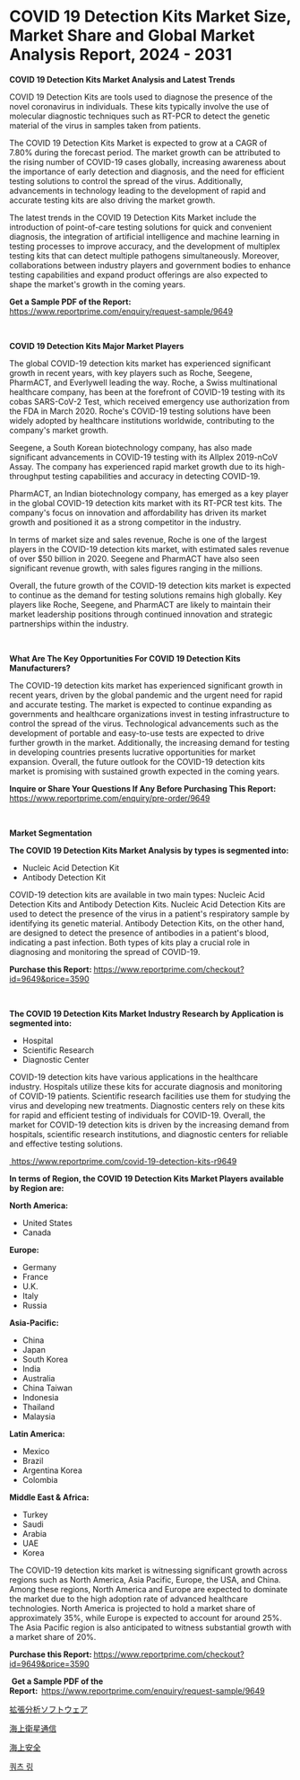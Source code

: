 <p><h1>COVID 19 Detection Kits Market Size, Market Share and Global Market Analysis Report, 2024 - 2031</h1></p><p><strong>COVID 19 Detection Kits Market Analysis and Latest Trends</strong></p>
<p><p>COVID 19 Detection Kits are tools used to diagnose the presence of the novel coronavirus in individuals. These kits typically involve the use of molecular diagnostic techniques such as RT-PCR to detect the genetic material of the virus in samples taken from patients.</p><p>The COVID 19 Detection Kits Market is expected to grow at a CAGR of 7.80% during the forecast period. The market growth can be attributed to the rising number of COVID-19 cases globally, increasing awareness about the importance of early detection and diagnosis, and the need for efficient testing solutions to control the spread of the virus. Additionally, advancements in technology leading to the development of rapid and accurate testing kits are also driving the market growth.</p><p>The latest trends in the COVID 19 Detection Kits Market include the introduction of point-of-care testing solutions for quick and convenient diagnosis, the integration of artificial intelligence and machine learning in testing processes to improve accuracy, and the development of multiplex testing kits that can detect multiple pathogens simultaneously. Moreover, collaborations between industry players and government bodies to enhance testing capabilities and expand product offerings are also expected to shape the market's growth in the coming years.</p></p>
<p><strong>Get a Sample PDF of the Report:&nbsp;</strong> <a href="https://www.reportprime.com/enquiry/request-sample/9649">https://www.reportprime.com/enquiry/request-sample/9649</a></p>
<p>&nbsp;</p>
<p><strong>COVID 19 Detection Kits Major Market Players</strong></p>
<p><p>The global COVID-19 detection kits market has experienced significant growth in recent years, with key players such as Roche, Seegene, PharmACT, and Everlywell leading the way. Roche, a Swiss multinational healthcare company, has been at the forefront of COVID-19 testing with its cobas SARS-CoV-2 Test, which received emergency use authorization from the FDA in March 2020. Roche's COVID-19 testing solutions have been widely adopted by healthcare institutions worldwide, contributing to the company's market growth.</p><p>Seegene, a South Korean biotechnology company, has also made significant advancements in COVID-19 testing with its Allplex 2019-nCoV Assay. The company has experienced rapid market growth due to its high-throughput testing capabilities and accuracy in detecting COVID-19.</p><p>PharmACT, an Indian biotechnology company, has emerged as a key player in the global COVID-19 detection kits market with its RT-PCR test kits. The company's focus on innovation and affordability has driven its market growth and positioned it as a strong competitor in the industry.</p><p>In terms of market size and sales revenue, Roche is one of the largest players in the COVID-19 detection kits market, with estimated sales revenue of over $50 billion in 2020. Seegene and PharmACT have also seen significant revenue growth, with sales figures ranging in the millions.</p><p>Overall, the future growth of the COVID-19 detection kits market is expected to continue as the demand for testing solutions remains high globally. Key players like Roche, Seegene, and PharmACT are likely to maintain their market leadership positions through continued innovation and strategic partnerships within the industry.</p></p>
<p>&nbsp;</p>
<p><strong>What Are The Key Opportunities For COVID 19 Detection Kits Manufacturers?</strong></p>
<p><p>The COVID-19 detection kits market has experienced significant growth in recent years, driven by the global pandemic and the urgent need for rapid and accurate testing. The market is expected to continue expanding as governments and healthcare organizations invest in testing infrastructure to control the spread of the virus. Technological advancements such as the development of portable and easy-to-use tests are expected to drive further growth in the market. Additionally, the increasing demand for testing in developing countries presents lucrative opportunities for market expansion. Overall, the future outlook for the COVID-19 detection kits market is promising with sustained growth expected in the coming years.</p></p>
<p><strong>Inquire or Share Your Questions If Any Before Purchasing This Report:</strong> <a href="https://www.reportprime.com/enquiry/pre-order/9649">https://www.reportprime.com/enquiry/pre-order/9649</a></p>
<p>&nbsp;</p>
<p><strong>Market Segmentation</strong></p>
<p><strong>The COVID 19 Detection Kits Market Analysis by types is segmented into:</strong></p>
<p><ul><li>Nucleic Acid Detection Kit</li><li>Antibody Detection Kit</li></ul></p>
<p><p>COVID-19 detection kits are available in two main types: Nucleic Acid Detection Kits and Antibody Detection Kits. Nucleic Acid Detection Kits are used to detect the presence of the virus in a patient's respiratory sample by identifying its genetic material. Antibody Detection Kits, on the other hand, are designed to detect the presence of antibodies in a patient's blood, indicating a past infection. Both types of kits play a crucial role in diagnosing and monitoring the spread of COVID-19.</p></p>
<p><strong>Purchase this Report:&nbsp;</strong><a href="https://www.reportprime.com/checkout?id=9649&price=3590">https://www.reportprime.com/checkout?id=9649&price=3590</a></p>
<p>&nbsp;</p>
<p><strong>The COVID 19 Detection Kits Market Industry Research by Application is segmented into:</strong></p>
<p><ul><li>Hospital</li><li>Scientific Research</li><li>Diagnostic Center</li></ul></p>
<p><p>COVID-19 detection kits have various applications in the healthcare industry. Hospitals utilize these kits for accurate diagnosis and monitoring of COVID-19 patients. Scientific research facilities use them for studying the virus and developing new treatments. Diagnostic centers rely on these kits for rapid and efficient testing of individuals for COVID-19. Overall, the market for COVID-19 detection kits is driven by the increasing demand from hospitals, scientific research institutions, and diagnostic centers for reliable and effective testing solutions.</p></p>
<p><a href="https://www.reportprime.com/covid-19-detection-kits-r9649">&nbsp;https://www.reportprime.com/covid-19-detection-kits-r9649</a></p>
<p><strong>In terms of Region, the COVID 19 Detection Kits Market Players available by Region are:</strong></p>
<p>
    <p> <strong> North America: </strong>
        <ul>
            <li>United States</li>
            <li>Canada</li>
        </ul>
        </p> 
    <p> <strong> Europe: </strong>
        <ul>
            <li>Germany</li>
            <li>France</li>
            <li>U.K.</li>
            <li>Italy</li>
            <li>Russia</li>
        </ul>
        </p> 
    <p> <strong> Asia-Pacific: </strong>
        <ul>
            <li>China</li>
            <li>Japan</li>
            <li>South Korea</li>
            <li>India</li>
            <li>Australia</li>
            <li>China Taiwan</li>
            <li>Indonesia</li>
            <li>Thailand</li>
            <li>Malaysia</li>
        </ul>
        </p> 
    <p> <strong> Latin America: </strong>
        <ul>
            <li>Mexico</li>
            <li>Brazil</li>
            <li>Argentina Korea</li>
            <li>Colombia</li>
        </ul>
        </p> 
    <p> <strong> Middle East & Africa: </strong>
        <ul>
            <li>Turkey</li>
            <li>Saudi</li>
            <li>Arabia</li>
            <li>UAE</li>
            <li>Korea</li>
        </ul>
    </p>
    </p>
<p><p>The COVID-19 detection kits market is witnessing significant growth across regions such as North America, Asia Pacific, Europe, the USA, and China. Among these regions, North America and Europe are expected to dominate the market due to the high adoption rate of advanced healthcare technologies. North America is projected to hold a market share of approximately 35%, while Europe is expected to account for around 25%. The Asia Pacific region is also anticipated to witness substantial growth with a market share of 20%.</p></p>
<p><strong>Purchase this Report: </strong><a href="https://www.reportprime.com/checkout?id=9649&price=3590">https://www.reportprime.com/checkout?id=9649&price=3590</a></p>
<p>&nbsp;<strong>Get a Sample PDF of the Report:&nbsp;&nbsp;</strong><a href="https://www.reportprime.com/enquiry/request-sample/9649">https://www.reportprime.com/enquiry/request-sample/9649</a></p>
<p><strong></strong></p>
<p><p><a href="https://medium.com/@lewisbechtelar1964/%E6%8B%A1%E5%BC%B5%E5%88%86%E6%9E%90%E3%82%BD%E3%83%95%E3%83%88%E3%82%A6%E3%82%A7%E3%82%A2%E3%81%AE%E5%B8%82%E5%A0%B4-%E3%82%BF%E3%82%A4%E3%83%97-%E3%82%A2%E3%83%97%E3%83%AA%E3%82%B1%E3%83%BC%E3%82%B7%E3%83%A7%E3%83%B3-%E5%9C%B0%E7%90%86%E3%81%AB%E3%82%88%E3%82%8B%E5%8C%85%E6%8B%AC%E7%9A%84%E8%A9%95%E4%BE%A1-338a85790fc9">拡張分析ソフトウェア</a></p><p><a href="https://github.com/LeoraEber/Market-Research-Report-List-1/blob/main/102712178769.md">海上衛星通信</a></p><p><a href="https://github.com/tubbs463/Market-Research-Report-List-1/blob/main/356338078768.md">海上安全</a></p><p><a href="https://medium.com/@giovanileannon/%EC%84%9D%EC%98%81-%EB%B0%98%EC%A7%80-%EC%8B%9C%EC%9E%A5%EC%9D%80-%EC%8B%9C%EC%9E%A5-%EC%A0%90%EC%9C%A0%EC%9C%A8-%EC%8B%9C%EC%9E%A5-%ED%8A%B8%EB%A0%8C%EB%93%9C-%EB%B0%8F-%EC%8B%9C%EC%9E%A5-%EC%84%B1%EC%9E%A5%EC%97%90-%EB%8C%80%ED%95%9C-%EC%A0%95%EB%B3%B4%EB%A5%BC-%EC%A0%9C%EA%B3%B5%ED%95%9C%EB%8B%A4-162ded599a23">쿼츠 링</a></p></p>